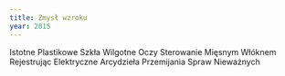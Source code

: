 ```yaml
---
title: Zmysł wzroku
year: 2015
---
```


Istotne
Plastikowe
Szkła
Wilgotne
Oczy
Sterowanie
Mięsnym
Włóknem
Rejestrując
Elektryczne
Arcydzieła
Przemijania
Spraw
Nieważnych
